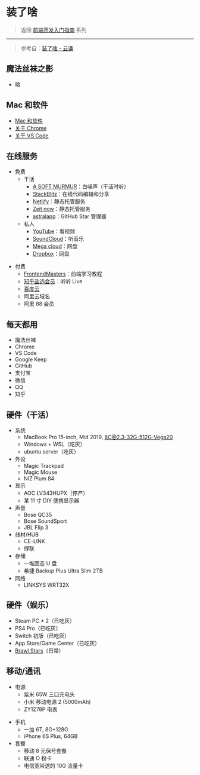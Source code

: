 # 装了啥

> 返回 [前端开发入门指南](./fe-development-cookbook.md) 系列

---

> 参考自：[装了啥 - 云谦](https://github.com/sorrycc/awesome-tools)

## 魔法丝袜之影

- 略

## Mac 和软件

- [Mac 和软件](./mac.md)
- [关于 Chrome](./chrome.md)
- [关于 VS Code](./vscode.md)

## 在线服务

- 免费
  - 干活
    - [A SOFT MURMUR](https://asoftmurmur.com/)：白噪声（干活时听）
    - [StackBlitz](http://stackblitz.com/)：在线代码编辑和分享
    - [Netlify](https://www.netlify.com/)：静态托管服务
    - [Zeit now](https://zeit.co/)：静态托管服务
    - [astralapp](https://app.astralapp.com/dashboard)：GitHub Star 管理器
  - 私人
    - [YouTube](https://www.youtube.com/)：看视频
    - [SoundCloud](https://soundcloud.com/)：听音乐
    - [Mega cloud](https://mega.nz/)：网盘
    - [Dropbox](https://www.dropbox.com/)：网盘

* 付费
  - [FrontendMasters](https://frontendmasters.com/)：前端学习教程
  - [知乎盐选会员](https://www.zhihu.com/xen/market/vip-privileges)：听听 Live
  - [百度云](https://pan.baidu.com/)
  - 阿里云域名
  - 阿里 88 会员

## 每天都用

- 魔法丝袜
- Chrome
- VS Code
- Google Keep
- GitHub
- 支付宝
- 微信
- QQ
- 知乎

## 硬件（干活）

- 系统
  - MacBook Pro 15-inch, Mid 2019, 8C@2.3-32G-512G-Vega20
  - Windows + WSL（吃灰）
  - ubuntu server（吃灰）
- 外设
  - Magic Trackpad
  - Magic Mouse
  - NIZ Plum 84
- 显示
  - AOC LV343HUPX（停产）
  - 某 11 寸 DIY 便携显示器
- 声音
  - Bose QC35
  - Bose SoundSport
  - JBL Flip 3
- 线材/HUB
  - CE-LINK
  - 绿联
- 存储
  - 一堆固态 U 盘
  - 希捷 Backup Plus Ultra Slim 2TB
- 网络
  - LINKSYS WRT32X

## 硬件（娱乐）

- Steam PC \* 2（已吃灰）
- PS4 Pro（已吃灰）
- Switch 初版（已吃灰）
- App Store/Game Center（已吃灰）
- [Brawl Stars](https://supercell.com/en/games/brawlstars/)（日常）

## 移动/通讯

- 电源
  - 紫米 65W 三口充电头
  - 小米 移动电源 2 (5000mAh)
  - ZY1278P 电表

* 手机
  - 一加 6T, 8G+128G
  - iPhone 6S Plus, 64GB
* 套餐
  - 移动 8 元保号套餐
  - 联通 O 粉卡
  - 电信宽带送的 10G 流量卡
